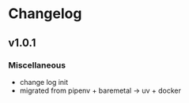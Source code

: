 # Changelog

## v1.0.1

### Miscellaneous

- change log init
- migrated from pipenv + baremetal -> uv + docker
